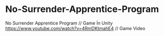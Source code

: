 # No-Surrender-Apprentice-Program
 No Surrender Apprentice Program // Game İn Unity
https://www.youtube.com/watch?v=4RmDKtmahE4 // Game Video
